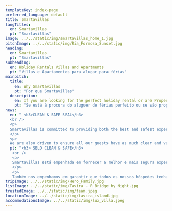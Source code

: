 ```yaml
---
templateKey: index-page
preferred_language: default
title: Smartavillas
langTitles:
  en: Smartavillas
  pt: "Smartavillas"
image: ../../static/img/smartavillas_home_1.jpg
pitchImage: ../../static/img/Ria_Formosa_Sunset.jpg
heading: 
  en: Smartavillas
  pt: "Smartavillas"
subheading: 
  en: Holiday Rentals Villas and Apartments 
  pt: "Villas e Apartamentos para alugar para férias"
mainpitch:
  title:
    en: Why Smartavillas
    pt: "Por que Smartavillas"
  description: 
    en: If you are looking for the perfect holiday rental or are Property Owners wishing to offer your holiday home for rental, then look no further!
    pt: "Se está à procura do aluguer de férias perfeito ou se são proprietários de imóveis que desejam disponibilizar a sua casa de férias para aluguer, então não procure mais!"
news: 
  en: " <h3>CLEAN & SAFE SEAL</h3>
  <br />
  <p>
  Smartavillas is committed to providing both the best and safest experience to all our guests and employees. As such we are striving to acquire the Clean & Safe seal for all our properties guaranteeing our efforts to do so.
  </p>
  <p>
  We are also driven to ensure all our guests have as much clear and valuable information as possible which you can find in our F.A.Q.</p>"
  pt: "<h3> SELO CLEAN & SAFE</h3>
   <br />
   <p>
   Smartavillas está empenhada em fornecer a melhor e mais segura experiência para todos os nossos hóspedes e funcionários. Como tal, estamos nos esforçando para adquirir o selo Clean & Safe para todas as nossas propriedades, garantindo nossos esforços para isso.
   </p>
   <p>
   Também nos empenhamos em garantir que todos os nossos hóspedes tenham o máximo possível de informações claras e valiosas, que você pode encontrar em nosso F.A.Q. </p>"
tripImage: ../../static/img/Hero_Family.jpg
listImage: ../../static/img/Tavira_-_R_Bridge_by_Night.jpg
trustedImage: ../../static/img/team.jpeg
locationImage: ../../static/img/tavira_island.jpg
accommodationsImage: ../../static/img/lux_villa.jpeg
---
```

